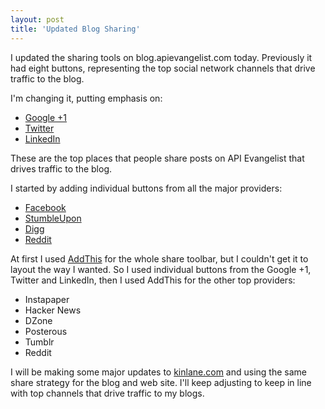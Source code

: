```yaml
---
layout: post
title: 'Updated Blog Sharing'
---
```

<img src="http://kinlane-productions.s3.amazonaws.com/core-share-buttons.png" alt="" align="right" />I updated the sharing tools on blog.apievangelist.com today.  Previously it had eight buttons, representing the top social network channels that drive traffic to the blog.<p></p>
I'm changing it, putting emphasis on:
<ul class="mainlist">
	<li><a title="Google +1" href="http://www.google.com/webmasters/+1/button/" target="_blank">Google +1</a></li>
	<li><a title="Twitter Share Button" href="http://twitter.com/about/resources/tweetbutton" target="_blank">Twitter</a></li>
	<li><a title="LinkedIn Share Button" href="http://www.linkedin.com/publishers" target="_blank">LinkedIn</a></li>
</ul>
These are the top places that people share posts on API Evangelist that drives traffic to the blog.<p></p>
<img src="http://kinlane-productions.s3.amazonaws.com/secondary-share-buttons.png" alt="" align="right" />I started by adding individual buttons from all the major providers:
<ul class="mainlist">
	<li><a title="Facebook Like Button" href="http://developers.facebook.com/docs/reference/plugins/like/#" target="_blank">Facebook</a></li>
	<li><a title="StumbleUpon Share Button" href="http://www.stumbleupon.com/badges/" target="_blank">StumbleUpon</a></li>
	<li><a title="Digg Share Button" href="http://about.digg.com/downloads/button/smart" target="_blank">Digg</a></li>
	<li><a title="Reddit Share Button" href="http://www.reddit.com/buttons" target="_blank">Reddit</a></li>
</ul>
At first I used <a title="AddThis Sharing" href="http://www.addthis.com/analytics" target="_blank">AddThis</a> for the whole share toolbar, but I couldn't get it to layout the way I wanted.   So I used individual buttons from the Google +1, Twitter and LinkedIn, then I used AddThis for the other top providers:
<ul class="mainlist">
	<li>Instapaper</li>
	<li>Hacker News</li>
	<li>DZone</li>
	<li>Posterous</li>
	<li>Tumblr</li>
	<li>Reddit</li>
</ul>
I will be making some major updates to <a title="kinlane.com" href="http://www.kinlane.com" target="_blank">kinlane.com</a> and using the same share strategy for the blog and web site.  I'll keep adjusting to keep in line with top channels that drive traffic to my blogs.
